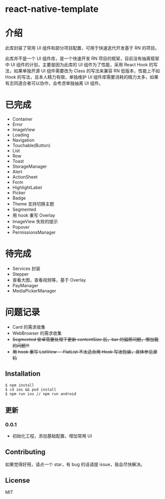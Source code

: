 # react-native-template

# 介绍

此库封装了常用 UI 组件和部分项目配置，可用于快速迭代开发基于 RN 的项目。

此库并不是一个 UI 组件库，是一个快速开发 RN 项目的框架，目前没有抽离框架中 UI 组件的计划，主要是因为此库的 UI 组件为了性能，采用 React Hook 的写法，如果单独开源 UI 组件需要改为 Class 的写法来兼容 RN 低版本，性能上不如 Hook 的写法，且本人精力有限，单独维护 UI 组件库需要消耗的精力太多，如果有志同道合者可以协作，会考虑单独抽离 UI 组件。

# 已完成

- Container
- Error
- ImageView
- Loading
- Navigation
- Touchable(Button)
- List
- Row
- Toast
- StorageManager
- Alert
- ActionSheet
- Form
- HighlightLabel
- Picker
- Badge
- Theme 支持切换主题
- Segmented
- 用 hook 重写 Overlay
- ImageView 失败的提示
- Popover
- PermissionsManager

# 待完成
- Services 封装
- Stepper
- 查看大图，查看视频等，基于 Overlay
- PayManager
- MediaPickerManager

# 问题记录
- Card 的需求收集
- WebBrowser 的需求收集
- ~~Segmented 安卓需要处理下更新 contentSize 后，bar 的偏移问题，懒加载的问题!!!~~
- ~~用 hook 重写 ListView -- FlatList 不太适合用 Hook 写法包装，具体参见源码~~

## Installation

```
$ npm install
$ cd ios && pod install
$ npm run ios // npm run android

```

## 更新

### 0.0.1

- 初始化工程，添加基础配置，增加常用 UI

## Contributing

如果觉得好用，请点一个 star，有 bug 的话请提 issue，我会尽快解决。

## License

MIT
